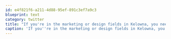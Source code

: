 ```yaml
---
id: e4f821f6-a211-4d88-95ef-891c3ef7a9c3
blueprint: text
category: twitter
title: "If you're in the marketing or design fields in Kelowna, you need to go to MAD Nights tonight. ow.ly/gIcvI"
caption: 'If you''re in the marketing or design fields in Kelowna, you need to go to MAD Nights tonight. <a href="http://ow.ly/gIcvI" title="http://ow.ly/gIcvI" class="link link_untco">ow.ly/gIcvI</a>'
---
```

